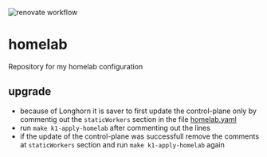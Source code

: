 ![renovate workflow](https://github.com/steled/homelab/actions/workflows/renovate.yaml/badge.svg)

# homelab

Repository for my homelab configuration

## upgrade

- because of Longhorn it is saver to first update the control-plane only by commentig out the `staticWorkers` section in the file [homelab.yaml](./homelab.yaml)
- run `make k1-apply-homelab` after commenting out the lines
- if the update of the control-plane was successfull remove the comments at `staticWorkers` section and run `make k1-apply-homelab` again
